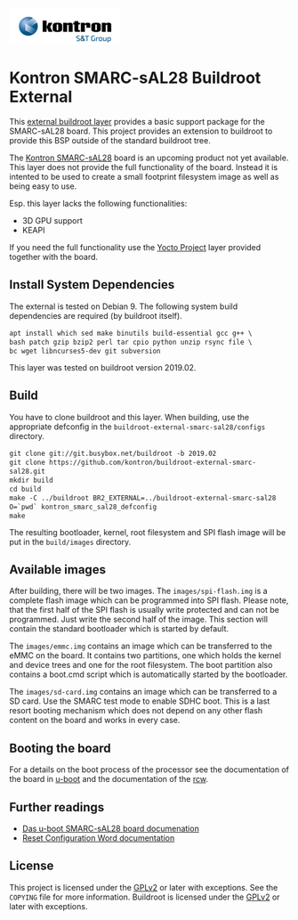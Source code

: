 ![Kontron](docs/logo.png)

# Kontron SMARC-sAL28 Buildroot External

This [external buildroot layer][1] provides a basic support package for the
SMARC-sAL28 board. This project provides an extension to buildroot to
provide this BSP outside of the standard buildroot tree.

The [Kontron SMARC-sAL28][5] board is an upcoming product not yet
available. This layer does not provide the full functionality of the board.
Instead it is intented to be used to create a small footprint filesystem
image as well as being easy to use.

Esp. this layer lacks the following functionalities:
* 3D GPU support
* KEAPI

If you need the full functionality use the [Yocto Project][6] layer
provided together with the board.

## Install System Dependencies

The external is tested on Debian 9. The following system build
dependencies are required (by buildroot itself).

```
apt install which sed make binutils build-essential gcc g++ \
bash patch gzip bzip2 perl tar cpio python unzip rsync file \
bc wget libncurses5-dev git subversion
```

This layer was tested on buildroot version 2019.02.

## Build

You have to clone buildroot and this layer. When building, use the
appropriate defconfig in the `buildroot-external-smarc-sal28/configs`
directory.

```
git clone git://git.busybox.net/buildroot -b 2019.02
git clone https://github.com/kontron/buildroot-external-smarc-sal28.git
mkdir build
cd build
make -C ../buildroot BR2_EXTERNAL=../buildroot-external-smarc-sal28 O=`pwd` kontron_smarc_sal28_defconfig
make
```

The resulting bootloader, kernel, root filesystem and SPI flash image will
be put in the `build/images` directory.


## Available images

After building, there will be two images. The `images/spi-flash.img` is a
complete flash image which can be programmed into SPI flash. Please note,
that the first half of the SPI flash is usually write protected and can not
be programmed. Just write the second half of the image. This section will
contain the standard bootloader which is started by default.

The `images/emmc.img` contains an image which can be transferred to the
eMMC on the board. It contains two partitions, one which holds the kernel
and device trees and one for the root filesystem. The boot partition also
contains a boot.cmd script which is automatically started by the
bootloader.

The `images/sd-card.img` contains an image which can be transferred to a SD
card. Use the SMARC test mode to enable SDHC boot. This is a last resort
booting mechanism which does not depend on any other flash content on the
board and works in every case.

## Booting the board

For a details on the boot process of the processor see the documentation of
the board in [u-boot][3] and the documentation of the [rcw][4].

## Further readings

* [Das u-boot SMARC-sAL28 board documenation][3]
* [Reset Configuration Word documentation][4]

## License

This project is licensed under the [GPLv2][2] or later with exceptions. See
the `COPYING` file for more information. Buildroot is licensed under the
[GPLv2][2] or later with exceptions.


[1]: https://buildroot.org/downloads/manual/manual.html#outside-br-custom
[2]: https://www.gnu.org/licenses/old-licenses/gpl-2.0.en.html
[3]: https://github.com/kontron/u-boot-smarc-sal28/blob/master/board/kontron/sl28/README.md
[4]: https://github.com/kontron/rcw-smarc-sal28/blob/master/README.md
[5]: https://www.kontron.de/products/boards-and-standard-form-factors/smarc/smarc-sal28.html
[6]: https://www.yoctoproject.org/
